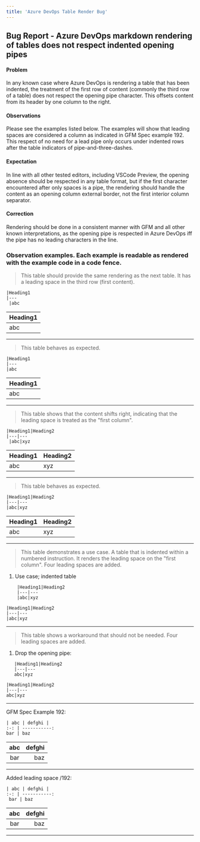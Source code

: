 ```yaml
---
title: 'Azure DevOps Table Render Bug'
---
```


 ## Bug Report - Azure DevOps markdown rendering of tables does not respect indented opening pipes

 #### Problem
 In any known case where Azure DevOps is rendering a table that has been indented, the treatment of the first row of content (commonly the third row of a table) does not respect the opening pipe character. This offsets content from its header by one column to the right.

 #### Observations

 Please see the examples listed below. The examples will show that leading spaces are considered a column as indicated in GFM Spec example 192. This respect of no need for a lead pipe only occurs under indented rows after the table indicators of pipe-and-three-dashes.

 #### Expectation

 In line with all other tested editors, including VSCode Preview, the opening absence should be respected in any table format, but if the first character encountered after only spaces is a pipe, the rendering should handle the content as an opening column external border, not the first interior column separator.

 #### Correction

Rendering should be done in a consistent manner with GFM and all other known interpretations, as the opening pipe is respected in Azure DevOps iff the pipe has no leading characters in the line.



### Observation examples. Each example is readable as rendered with the example code in a code fence.

> This table should provide the same rendering as the next table. It has a leading space in the third row (first content).

```
|Heading1
|---
 |abc
```

|Heading1
|---
 |abc

---

> This table behaves as expected.

```
|Heading1
|---
|abc
```

|Heading1
|---
|abc

---

> This table shows that the content shifts right, indicating that the leading space is treated as the "first column".

```
|Heading1|Heading2
|---|---
 |abc|xyz
```

 |Heading1|Heading2
|---|---
 |abc|xyz

---

> This table behaves as expected.

```
|Heading1|Heading2
|---|---
|abc|xyz
```

|Heading1|Heading2
|---|---
|abc|xyz

---

> This table demonstrates a use case. A table that is indented within a numbered instruction. It renders the leading space on the "first column". Four leading spaces are added.

1. Use case; indented table
```
    |Heading1|Heading2
    |---|---
    |abc|xyz
```

    |Heading1|Heading2
    |---|---
    |abc|xyz

---

> This table shows a workaround that should not be needed. Four leading spaces are added.

1. Drop the opening pipe:
 
 ```
    |Heading1|Heading2
    |---|---
    abc|xyz
```

    |Heading1|Heading2
    |---|---
    abc|xyz

---
GFM Spec Example 192:

```
| abc | defghi |
:-: | -----------:
bar | baz
```

| abc | defghi |
:-: | -----------:
bar | baz

---

Added leading space /192:

```
| abc | defghi |
:-: | -----------:
 bar | baz
```

 | abc | defghi |
:-: | -----------:
 bar | baz

 ---
 

